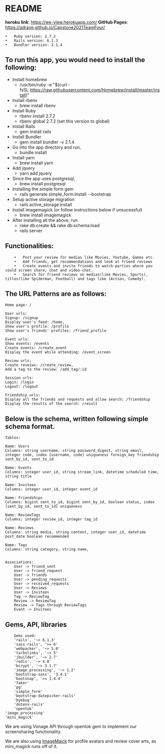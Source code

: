 # README
**heroku link**: https://we-view.herokuapp.com/
**GitHub Pages**: https://adrave.github.io/Capstone2021TeamFour/

	•	Ruby version: 2.7.2
	•	Rails version: 6.1.3
	•	Bundler version: 2.1.4
  
## To run this app, you would need to install the following:
* Install homebrew
	* /usr/bin/ruby -e "$(curl -fsSL https://raw.githubusercontent.com/Homebrew/install/master/install)"
* Install rbenv
 	* brew install rbenv
* Install Ruby
	* rbenv install 2.7.2
	* rbenv global 2.7.2 (set this version to global)
* Install Rails
  * gem install rails
* Install Bundler
	* gem install bundler -v 2.1.4
* Go into the app directory and run,
	* bundle install
* Install yarn
	* brew install yarn
* Add jquery
  * yarn add jquery
* Since the app uses postgresql,
	* brew install postgresql
* Installing the simple form gem
  * rails generate simple_form:install --bootstrap
* Setup active storage migration
  * rails active_storage:install
* Install imagemagick (or follow instructions below if unsucessful)
  * brew install imagemagick 
* After installing all the above, run
	* rake db:create && rake db:schema:load
	* rails server

## Functionalities:
		•	Post your review for medias like Movies, Youtube, Games etc. 
		•	Add friends, get recommendations and look at friend reviews
		•	Create events and invite friends to watch-parties where you could screen share, chat and video-chat.
		•	Search for friend reviews on medias(like Movies, Sports), titles(like Spiderman, Football) and tags like (Action, Comedy).

## The URL Patterns are as follows:

	Home page: /

	User urls:
	Signup: /signup
	Display user's feed: /home,
	Show user's profile: /profile 
	Show user's friends' profiles: /friend_profile

	Event urls: 
	Show events: /events
	Create events: /create_event
	Display the event while attending: /event_screen

	Review urls: 
	Create reveiws: /create_review,
	Add a tag to the review: /add_tag/:id

	Session urls:
	Login: /login 
	Logout: /logout

	Friendship urls:
	Display all the friends and requests and allow search: /friendship
	Display the results of the search: /result



## Below is the schema, written following simple schema format.

	Tables:

	Name: Users
	Columns: string username, string password_digest, string email, integer code, index [username, code] uniqueness foreign_key friendship sent_by_id, sent_to_id

	Name: Events
	Columns: integer user_id, string stream_link, datetime scheduled time, string title

	Name: Invitees
	Columns: integer user_id, integer event_id

	Name: Friendships
	Columns: bigint sent_to_id, bigint sent_by_id, boolean status, index [sent_by_id, sent_to_id] uniqueness

	Name: ReviewTags
	Columns: integer review_id, integer tag_id

	Name: Reviews
	Columns: string media, string content, integer user_id, datetime post_date boolean recommended 

	Name: Tags
	Columns: string category, string name, 


	Associations:
		User -> friend_sent
		User -> friend_request
		User -> friends
		User -> pending_requests
		User -> received_requests
		User -> Reviews
		User -> Invitees
		Tag -> ReviewTag
		Review -> ReviewTag
		Review -> Tags through ReviewTags
		Event -> Invitees


## Gems, API, libraries

		Gems used:
		'rails', '~> 6.1.3'
		'sass-rails', '>= 6'
		'webpacker', '~> 5.0'
		'turbolinks', '~> 5'
		'jbuilder', '~> 2.7'
		'redis', '~> 4.0'
		'bcrypt', '~> 3.1.7'
		'image_processing', '~> 1.2'
		'bootstrap-sass', '3.4.1'
		'bootsnap', '>= 1.4.4'
		'faker'
		'pg'
		'simple_form'
		'bootstrap-datepicker-rails'
		'byebug'
		'dotenv-rails'
		'opentok'
    'image_processing'
    'mini_magick'


We are using Vonage API through opentok gem to implement our screensharing functionality.

We are also using [ImageMaick](https://www.imagemagick.org/script/install-source.php) for profile avatars and review cover arts, as mini_magick runs off of it.
